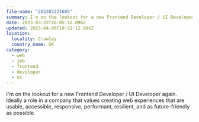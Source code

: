 ```yaml
---
file-name: "202303221605"
summary: I'm on the lookout for a new Frontend Developer / UI Developer role again.
date: 2023-03-22T16:05:12.096Z
updated: 2023-04-06T19:22:12.096Z
location:
  locality: Crawley
  country_name: UK
category:
  - web
  - job
  - frontend
  - developer
  - ui
---
```


I'm on the lookout for a new Frontend Developer / UI Developer again. Ideally a role in a company that values creating web experiences that are usable, accessible, responsive, performant, resilient, and as future-friendly as possible.
